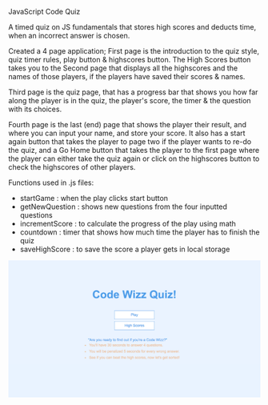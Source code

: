 JavaScript Code Quiz

A timed quiz on JS fundamentals that stores high scores and deducts time, when an incorrect answer is chosen. 

Created a 4 page application; First page is the introduction to the quiz style, quiz timer rules, play button & highscores button. The High Scores button takes you to the
Second page that displays all the highscores and the names of those players, if the players have saved their scores & names. 

Third page is the quiz page, that has a progress bar that shows you how far along the player is in the quiz, the player's score, the timer & the question with its choices. 

Fourth page is the last (end) page that shows the player their result, and where you can input your name, and store your score. It also has a start again button that takes the player to page two if the player wants to re-do the quiz, and a Go Home button that takes the player to the first page where the player can either take the quiz again or click on the highscores button to check the highscores of other players.

Functions used in .js files: 
- startGame : when the play clicks start button
- getNewQuestion : shows new questions from the four inputted questions
- incrementScore : to calculate the progress of the play using math 
- countdown : timer that shows how much time the player has to finish the quiz
- saveHighScore : to save the score a player gets in local storage 

<img src="assets/images/Screen Shot 2021-01-13 at 8.05.15 PM.png">
